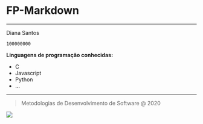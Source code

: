 # FP-Markdown

---

Diana Santos

	100000000

**Linguagens de programação conhecidas:**

* C
* Javascript
* Python
* ...

---
> Metodologias de Desenvolvimento de Software @ 2020

![](https://eduportugal.eu/wp-content/uploads/2017/08/eduportugal_ipleiria_n.jpg)
